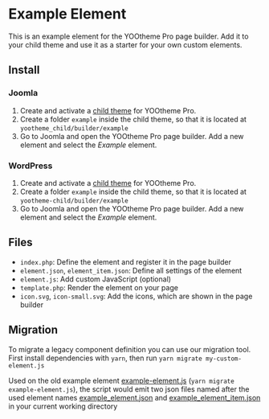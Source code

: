 # Example Element

This is an example element for the YOOtheme Pro page builder. Add it to your child theme and use it as a starter for your own custom elements.

## Install

### Joomla

1. Create and activate a [child theme](https://yootheme.com/support/yootheme-pro/joomla/child-themes) for YOOtheme Pro.
2. Create a folder `example` inside the child theme, so that it is located at `yootheme_child/builder/example`
3. Go to Joomla and open the YOOtheme Pro page builder. Add a new element and select the *Example* element.

### WordPress

1. Create and activate a [child theme](https://yootheme.com/support/yootheme-pro/wordpress/child-themes) for YOOtheme Pro.
2. Create a folder `example` inside the child theme, so that it is located at `yootheme-child/builder/example`
3. Go to Joomla and open the YOOtheme Pro page builder. Add a new element and select the *Example* element.

## Files

- `index.php`: Define the element and register it in the page builder
- `element.json`, `element_item.json`: Define all settings of the element
- `element.js`: Add custom JavaScript (optional)
- `template.php`: Render the element on your page
- `icon.svg`, `icon-small.svg`: Add the icons, which are shown in the page builder

## Migration

To migrate a legacy component definition you can use our migration tool. First install dependencies with `yarn`, then run `yarn migrate my-custom-element.js`

Used on the old example element [example-element.js](https://github.com/yootheme/example-element/blob/0a96a14fa01f7f2839866d401a89d60351b88212/example-element.js) (`yarn migrate example-element.js`), the script would emit two json files named after the used element names [example_element.json](https://github.com/yootheme/example-element/blob/14facb382cefdddf69d6bfa57715a604f7aff305/example_element.json) and [example_element_item.json](https://github.com/yootheme/example-element/blob/14facb382cefdddf69d6bfa57715a604f7aff305/example_element_item.json) in your current working directory
